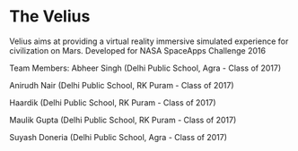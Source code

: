# The Velius
Velius aims at providing a virtual reality immersive simulated experience for civilization on Mars. Developed for NASA SpaceApps Challenge 2016

Team Members:
Abheer Singh (Delhi Public School, Agra - Class of 2017)

Anirudh Nair (Delhi Public School, RK Puram - Class of 2017)

Haardik (Delhi Public School, RK Puram - Class of 2017)

Maulik Gupta (Delhi Public School, RK Puram - Class of 2017)

Suyash Doneria (Delhi Public School, Agra - Class of 2017)
